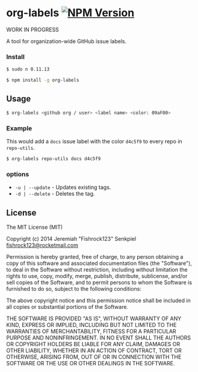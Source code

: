 # org-labels [![NPM Version](https://badge.fury.io/js/org-labels.svg)](https://badge.fury.io/js/org-labels)

WORK IN PROGRESS

A tool for organization-wide GitHub issue labels.

### Install

```sh
$ sudo n 0.11.13

$ npm install -g org-labels
```

## Usage

```sh
$ org-labels <github org / user> <label name> <color: 09aF00>
```

### Example

This would add a `docs` issue label with the color `d4c5f9` to every repo in `repo-utils`.

```sh
$ org-labels repo-utils docs d4c5f9
```

### options

- `-u | --update` - Updates existing tags.
- `-d | --delete` - Deletes the tag.

## License

The MIT License (MIT)

Copyright (c) 2014 Jeremiah "Fishrock123" Senkpiel fishrock123@rocketmail.com

Permission is hereby granted, free of charge, to any person obtaining a copy
of this software and associated documentation files (the "Software"), to deal
in the Software without restriction, including without limitation the rights
to use, copy, modify, merge, publish, distribute, sublicense, and/or sell
copies of the Software, and to permit persons to whom the Software is
furnished to do so, subject to the following conditions:

The above copyright notice and this permission notice shall be included in
all copies or substantial portions of the Software.

THE SOFTWARE IS PROVIDED "AS IS", WITHOUT WARRANTY OF ANY KIND, EXPRESS OR
IMPLIED, INCLUDING BUT NOT LIMITED TO THE WARRANTIES OF MERCHANTABILITY,
FITNESS FOR A PARTICULAR PURPOSE AND NONINFRINGEMENT. IN NO EVENT SHALL THE
AUTHORS OR COPYRIGHT HOLDERS BE LIABLE FOR ANY CLAIM, DAMAGES OR OTHER
LIABILITY, WHETHER IN AN ACTION OF CONTRACT, TORT OR OTHERWISE, ARISING FROM,
OUT OF OR IN CONNECTION WITH THE SOFTWARE OR THE USE OR OTHER DEALINGS IN
THE SOFTWARE.
